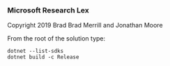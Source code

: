 ### Microsoft Research Lex

Copyright 2019 Brad Brad Merrill and Jonathan Moore

From the root of the solution type:

```
dotnet --list-sdks
dotnet build -c Release